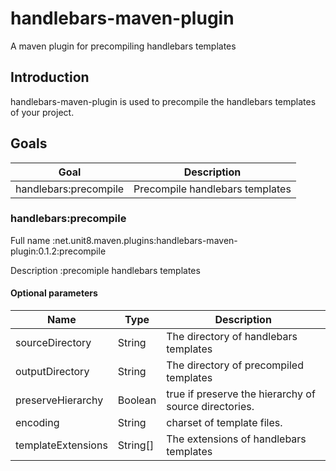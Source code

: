 handlebars-maven-plugin
=======================

A maven plugin for precompiling handlebars templates

Introduction
------------

handlebars-maven-plugin is used to precompile the handlebars templates of your project.

Goals
-----

Goal                 |Description
---------------------|-------------------------------
handlebars:precompile|Precompile handlebars templates

### handlebars:precompile

Full name
:net.unit8.maven.plugins:handlebars-maven-plugin:0.1.2:precompile

Description
:precomiple handlebars templates

#### Optional parameters

Name              |Type    |Description
------------------|--------|--------------------------------------
sourceDirectory   |String  |The directory of handlebars templates
outputDirectory   |String  |The directory of precompiled templates
preserveHierarchy |Boolean |true if preserve the hierarchy of source directories.
encoding          |String  |charset of template files.
templateExtensions|String[]|The extensions of handlebars templates
